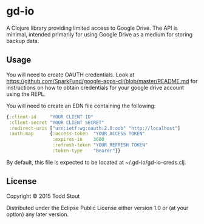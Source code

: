 # gd-io

A Clojure library providing limited access to Google Drive.
The API is minimal, intended primarily for using Google Drive
as a medium for storing backup data.

## Usage
You will need to create OAUTH credentials. 
Look at https://github.com/SparkFund/google-apps-clj/blob/master/README.md for instructions on how to obtain credentials
for your google drive account using the REPL.

You will need to create an EDN file containing the following:

```clojure
{:client-id     "YOUR CLIENT ID"
 :client-secret "YOUR CLIENT SECRET"
 :redirect-uris ["urn:ietf:wg:oauth:2.0:oob" "http://localhost"]
 :auth-map      {:access-token  "YOUR ACCESS TOKEN"
                 :expires-in    3600
                 :refresh-token "YOUR REFRESH TOKEN"
                 :token-type    "Bearer"}}
``` 

By default, this file is expected to be located at ~/.gd-io/gd-io-creds.clj.

## License

Copyright © 2015 Todd Stout

Distributed under the Eclipse Public License either version 1.0 or (at
your option) any later version.
